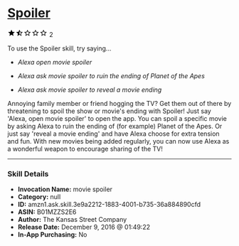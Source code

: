 # [Spoiler](http://alexa.amazon.com/#skills/amzn1.ask.skill.3e9a2212-1883-4001-b735-36a884890cfd)
![1.5 stars](../../images/ic_star_black_18dp_1x.png)![1.5 stars](../../images/ic_star_half_black_18dp_1x.png)![1.5 stars](../../images/ic_star_border_black_18dp_1x.png)![1.5 stars](../../images/ic_star_border_black_18dp_1x.png)![1.5 stars](../../images/ic_star_border_black_18dp_1x.png) 2

To use the Spoiler skill, try saying...

* *Alexa open movie spoiler*

* *Alexa ask movie spoiler to ruin the ending of Planet of the Apes*

* *Alexa ask movie spoiler to reveal a movie ending*

Annoying family member or friend hogging the TV? Get them out of there by threatening to spoil the show or movie's ending with Spoiler! Just say 'Alexa, open movie spoiler' to open the app. You can spoil a specific movie by asking Alexa to ruin the ending of (for example) Planet of the Apes. Or just say 'reveal a movie ending' and have Alexa choose for extra tension and fun. With new movies being added regularly, you can now use Alexa as a wonderful weapon to encourage sharing of the TV!

***

### Skill Details

* **Invocation Name:** movie spoiler
* **Category:** null
* **ID:** amzn1.ask.skill.3e9a2212-1883-4001-b735-36a884890cfd
* **ASIN:** B01MZZS2E6
* **Author:** The Kansas Street Company
* **Release Date:** December 9, 2016 @ 01:49:22
* **In-App Purchasing:** No
